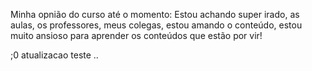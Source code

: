 Minha opnião do curso até o momento: Estou achando super irado, as aulas, os professores, meus colegas, estou amando o conteúdo, estou muito ansioso para aprender os conteúdos que estão por vir! 
 
 ;0 
 atualizacao teste 
 ..